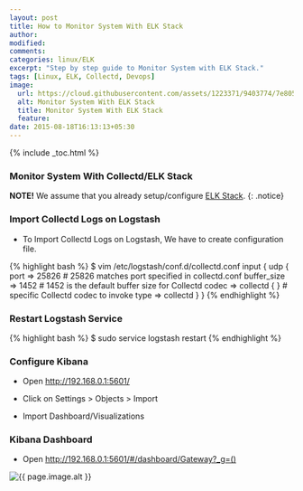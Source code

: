 ```yaml
---
layout: post
title: How to Monitor System With ELK Stack
author:
modified:
comments:
categories: linux/ELK
excerpt: "Step by step guide to Monitor System with ELK Stack."
tags: [Linux, ELK, Collectd, Devops]
image:
  url: https://cloud.githubusercontent.com/assets/1223371/9403774/7e805fe8-4807-11e5-8fde-4760d1a1f055.png
  alt: Monitor System With ELK Stack
  title: Monitor System With ELK Stack
  feature:
date: 2015-08-18T16:13:13+05:30
---
```


{% include _toc.html %}

### Monitor System With Collectd/ELK Stack

**NOTE!** We assume that you already setup/configure <a href="/linux/elk">ELK Stack</a>.
{: .notice}

### Import Collectd Logs on Logstash

* To Import Collectd Logs on Logstash, We have to create configuration file.

{% highlight bash %}
$ vim /etc/logstash/conf.d/collectd.conf
input {
  udp {
    port => 25826         # 25826 matches port specified in collectd.conf
    buffer_size => 1452   # 1452 is the default buffer size for Collectd
    codec => collectd { } # specific Collectd codec to invoke
    type => collectd
  }
}
{% endhighlight %}

### Restart Logstash Service

{% highlight bash %}
$ sudo service logstash restart
{% endhighlight %}

### Configure Kibana
* Open http://192.168.0.1:5601/
* Click on Settings > Objects > Import

* Import Dashboard/Visualizations
<script src="https://gist-it.appspot.com/github/MiteshShah/ELK-Stack/blob/master/Collectd.json"></script>


### Kibana Dashboard

* Open http://192.168.0.1:5601/#/dashboard/Gateway?_g=()

<img src="{{ page.image.url }}" alt="{{ page.image.alt }}" title="{{ page.image.title }}">
